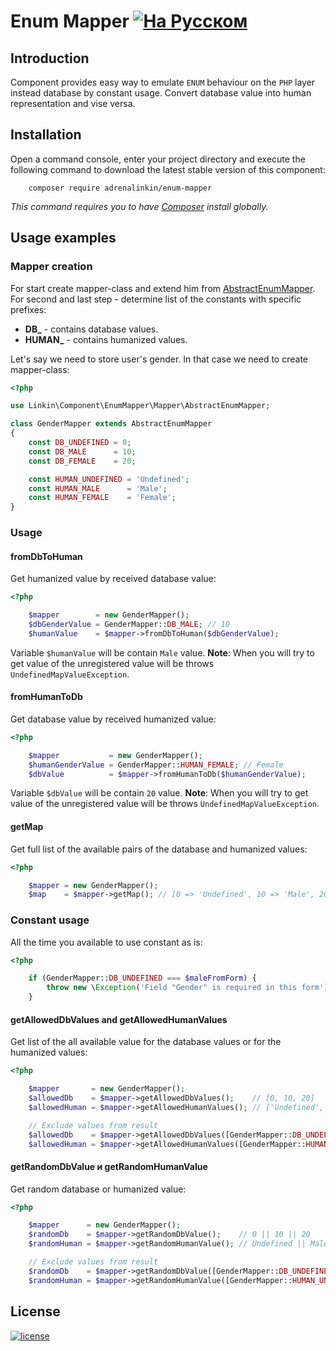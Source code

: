 Enum Mapper [![На Русском](https://img.shields.io/badge/Перейти_на-Русский-green.svg?style=flat-square)](./README.RU.md)
===========

Introduction
------------

Component provides easy way to emulate `ENUM` behaviour on the `PHP` layer instead database by constant usage.
Convert database value into human representation and vise versa.

Installation
------------

Open a command console, enter your project directory and execute the following command to download the latest stable
version of this component:
```text
    composer require adrenalinkin/enum-mapper
```
*This command requires you to have [Composer](https://getcomposer.org) install globally.*

Usage examples
--------------

### Mapper creation

For start create mapper-class and extend him from [AbstractEnumMapper](./Mapper/AbstractEnumMapper.php).
For second and last step - determine list of the constants with specific prefixes:
 * **DB_** - contains database values.
 * **HUMAN_** - contains humanized values.

Let's say we need to store user's gender. In that case we need to create mapper-class:

```php
<?php

use Linkin\Component\EnumMapper\Mapper\AbstractEnumMapper;

class GenderMapper extends AbstractEnumMapper
{
    const DB_UNDEFINED = 0;
    const DB_MALE      = 10;
    const DB_FEMALE    = 20;

    const HUMAN_UNDEFINED = 'Undefined';
    const HUMAN_MALE      = 'Male';
    const HUMAN_FEMALE    = 'Female';
}
```

### Usage

#### fromDbToHuman

Get humanized value by received database value:

```php
<?php

    $mapper        = new GenderMapper();
    $dbGenderValue = GenderMapper::DB_MALE; // 10
    $humanValue    = $mapper->fromDbToHuman($dbGenderValue);
```

Variable `$humanValue` will be contain `Male` value.
**Note**: When you will try to get value of the unregistered value will be throws `UndefinedMapValueException`.

#### fromHumanToDb

Get database value by received humanized value:

```php
<?php

    $mapper           = new GenderMapper();
    $humanGenderValue = GenderMapper::HUMAN_FEMALE; // Female
    $dbValue          = $mapper->fromHumanToDb($humanGenderValue);
```

Variable `$dbValue` will be contain `20` value.
**Note**: When you will try to get value of the unregistered value will be throws `UndefinedMapValueException`.

#### getMap

Get full list of the available pairs of the database and humanized values:

```php
<?php

    $mapper = new GenderMapper();
    $map    = $mapper->getMap(); // [0 => 'Undefined', 10 => 'Male', 20 => 'Female']
```

### Constant usage

All the time you available to use constant as is:

```php
<?php

    if (GenderMapper::DB_UNDEFINED === $maleFromForm) {
        throw new \Exception('Field "Gender" is required in this form');
    }
```

#### getAllowedDbValues and getAllowedHumanValues

Get list of the all available value for the database values or for the humanized values:

```php
<?php

    $mapper       = new GenderMapper();
    $allowedDb    = $mapper->getAllowedDbValues();    // [0, 10, 20]
    $allowedHuman = $mapper->getAllowedHumanValues(); // ['Undefined', 'Male', 'Female']

    // Exclude values from result
    $allowedDb    = $mapper->getAllowedDbValues([GenderMapper::DB_UNDEFINED]);       // [10, 20]
    $allowedHuman = $mapper->getAllowedHumanValues([GenderMapper::HUMAN_UNDEFINED]); // ['Male', 'Female']
```

#### getRandomDbValue и getRandomHumanValue

Get random database or humanized value:

```php
<?php

    $mapper      = new GenderMapper();
    $randomDb    = $mapper->getRandomDbValue();    // 0 || 10 || 20
    $randomHuman = $mapper->getRandomHumanValue(); // Undefined || Male || Female

    // Exclude values from result
    $randomDb    = $mapper->getRandomDbValue([GenderMapper::DB_UNDEFINED]);       // 10 || 20
    $randomHuman = $mapper->getRandomHumanValue([GenderMapper::HUMAN_UNDEFINED]); // Male || Female
```

License
-------

[![license](https://img.shields.io/badge/License-MIT-green.svg?style=flat-square)](./LICENSE)
